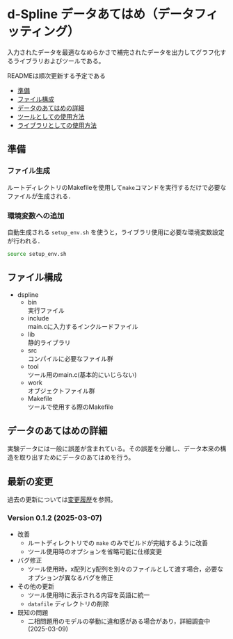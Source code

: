 # d-Spline データあてはめ（データフィッティング）

入力されたデータを最適ななめらかさで補完されたデータを出力してグラフ化するライブラリおよびツールである。

READMEは順次更新する予定である

- [準備](#準備)
- [ファイル構成](#ファイル構成)
- [データのあてはめの詳細](#データのあてはめの詳細)
- [ツールとしての使用方法](docs/tool.md)
- [ライブラリとしての使用方法](docs/library.md)

## 準備

### ファイル生成

ルートディレクトリのMakefileを使用して`make`コマンドを実行するだけで必要なファイルが生成される．

### 環境変数への追加

自動生成される `setup_env.sh` を使うと，ライブラリ使用に必要な環境変数設定が行われる．

``` bash
source setup_env.sh
```

## ファイル構成

- dspline
  - bin  
  実行ファイル
  - include  
  main.cに入力するインクルードファイル
  - lib  
  静的ライブラリ
  - src  
  コンパイルに必要なファイル群
  - tool  
  ツール用のmain.c(基本的にいじらない)
  - work  
  オブジェクトファイル群
  - Makefile  
  ツールで使用する際のMakefile

## データのあてはめの詳細  

実験データには一般に誤差が含まれている。その誤差を分離し、データ本来の構造を取り出すためにデータのあてはめを行う。

## 最新の変更

過去の更新については[変更履歴](CHANGELOG.md)を参照。

### Version 0.1.2 (2025-03-07)

- 改善
  - ルートディレクトリでの `make` のみでビルドが完結するように改善
  - ツール使用時のオプションを省略可能に仕様変更
- バグ修正
  - ツール使用時，x配列とy配列を別々のファイルとして渡す場合，必要なオプションが異なるバグを修正
- その他の更新
  - ツール使用時に表示される内容を英語に統一
  - `datafile` ディレクトリの削除
- 既知の問題
  - 二相問題用のモデルの挙動に違和感がある場合があり，詳細調査中 (2025-03-09)
